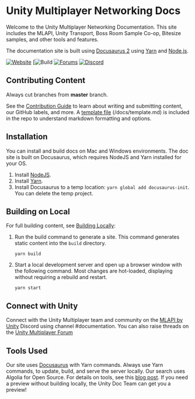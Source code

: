 # Unity Multiplayer Networking Docs

Welcome to the Unity Multiplayer Networking Documentation. This site includes the MLAPI, Unity Transport, Boss Room Sample Co-op, Bitesize samples, and other tools and features.

The documentation site is built using [Docusaurus 2](https://v2.docusaurus.io/) using [Yarn](https://yarnpkg.com/en/) and [Node.js](https://nodejs.org/en/download/). 

[![Website](https://img.shields.io/website?url=https%3A%2F%2Fdocs-multiplayer.unity3d.com%2F)](https://docs-multiplayer.unity3d.com/)
[![Build](https://jenkins-iaas.prd.it.unity3d.com/job/Multiplay/job/Multiplay-docs-prd/badge/icon)
[![Forums](https://img.shields.io/badge/unity--forums-multiplayer-blue)](https://forum.unity.com/forums/multiplayer.26/)
[![Discord](https://img.shields.io/discord/449263083769036810.svg?label=discord&logo=discord&color=informational)](https://discord.gg/FM8SE9E)

## Contributing Content

Always cut branches from **master** branch. 

See the [Contribution Guide](https://github.com/Unity-Technologies/com.unity.multiplayer.docs/wiki) to learn about writing and submitting content, our GitHub labels, and more. A [template file](https://github.com/Unity-Technologies/com.unity.multiplayer.docs/blob/master/docs/template.md) (/docs/template.md) is included in the repo to understand markdown formatting and options.

## Installation

You can install and build docs on Mac and Windows environments. The doc site is built on Docusaurus, which requires NodeJS and Yarn installed for your OS.

1. Install [NodeJS](https://nodejs.org/en/download/).
1. Install [Yarn](https://yarnpkg.com/en/).
1. Install Docusaurus to a temp location: `yarn global add docusaurus-init`. You can delete the temp project.

## Building on Local

For full building content, see [Building Locally](https://github.com/Unity-Technologies/com.unity.multiplayer.docs/wiki/Building-Locally):

1. Run the build command to generate a site. This command generates static content into the `build` directory.

    ```console
    yarn build
    ```

2. Start a local development server and open up a browser window with the following command. Most changes are hot-loaded, displaying without requiring a rebuild and restart.

    ```console
    yarn start
    ```

## Connect with Unity 

Connect with the Unity Multiplayer team and community on the [MLAPI by Unity](http://discord.mlapi.network/) Discord using channel #documentation. You can also raise threads on the [Unity Multiplayer Forum](https://forum.unity.com/forums/multiplayer.26/)

## Tools Used

Our site uses [Docusaurus](https://docusaurus.io/) with Yarn commands. Always use Yarn commands, to update, build, and serve the server locally. Our search uses Algolia for Open Source. For details on tools, see this [blog post](https://docs-multiplayer.unity3d.com/blog/2021/02/11/welcome). If you need a preview without building locally, the Unity Doc Team can get you a preview!
